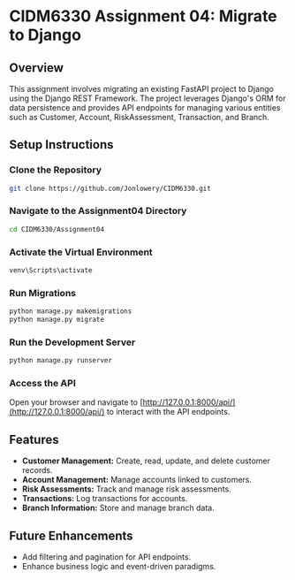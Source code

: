 # CIDM6330 Assignment 04: Migrate to Django

## Overview

This assignment involves migrating an existing FastAPI project to Django using the Django REST Framework. The project leverages Django's ORM for data persistence and provides API endpoints for managing various entities such as Customer, Account, RiskAssessment, Transaction, and Branch.

## Setup Instructions

### Clone the Repository

```bash
git clone https://github.com/Jonlowery/CIDM6330.git
```

### Navigate to the Assignment04 Directory

```bash
cd CIDM6330/Assignment04
```

### Activate the Virtual Environment

  ```bash
  venv\Scripts\activate
  ```

### Run Migrations

```bash
python manage.py makemigrations
python manage.py migrate
```

### Run the Development Server

```bash
python manage.py runserver
```

### Access the API

Open your browser and navigate to [http://127.0.0.1:8000/api/](http://127.0.0.1:8000/api/) to interact with the API endpoints.

## Features

- **Customer Management:** Create, read, update, and delete customer records.
- **Account Management:** Manage accounts linked to customers.
- **Risk Assessments:** Track and manage risk assessments.
- **Transactions:** Log transactions for accounts.
- **Branch Information:** Store and manage branch data.

## Future Enhancements

- Add filtering and pagination for API endpoints.
- Enhance business logic and event-driven paradigms.
```
